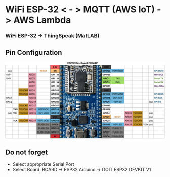 # WiFi ESP-32 < - > MQTT (AWS IoT) -> AWS Lambda 
### WiFi ESP-32 -> ThingSpeak (MatLAB)

## Pin Configuration

![ESP-32Pin Configuration](./esp32_pinmap.png)

## Do not forget
- Select appropriate Serial Port
- Select Board: BOARD -> ESP32 Arduino -> DOIT ESP32 DEVKIT V1
